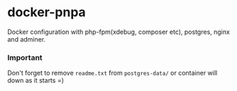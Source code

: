 # docker-pnpa
Docker configuration with php-fpm(xdebug, composer etc), postgres, nginx and adminer.

### Important
Don't forget to remove ```readme.txt``` from ```postgres-data/``` or container will down as it starts =)
